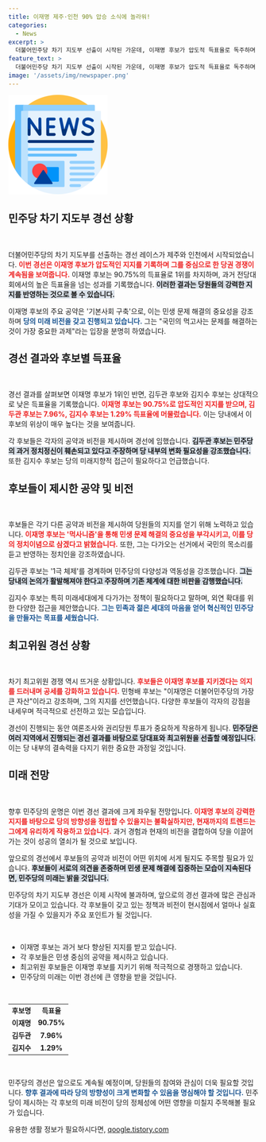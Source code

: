 ```yaml
---
title: 이재명 제주·인천 90% 압승 소식에 놀라워!
categories:
  - News
excerpt: >
  더불어민주당 차기 지도부 선출이 시작된 가운데, 이재명 후보가 압도적 득표율로 독주하며 어대명 이념을 재확인했습니다. 최고위원 경쟁도 열띤 가운데, 민주당의 미래 비전이 각 후보의 주요 쟁점으로 떠오르고 있습니다.
feature_text: >
  더불어민주당 차기 지도부 선출이 시작된 가운데, 이재명 후보가 압도적 득표율로 독주하며 어대명 이념을 재확인했습니다. 최고위원 경쟁도 열띤 가운데, 민주당의 미래 비전이 각 후보의 주요 쟁점으로 떠오르고 있습니다.
image: '/assets/img/newspaper.png'
---
```


<p><img src="/assets/img/newspaper.png" alt="kimp 속보" /></p>

<h2 data-ke-size="size26">민주당 차기 지도부 경선 상황</h2>

<p data-ke-size="size16">&nbsp;</p>

<p>더불어민주당의 차기 지도부를 선출하는 경선 레이스가 제주와 인천에서 시작되었습니다. <b><span style="color: #ee2323;">이번 경선은 이재명 후보가 압도적인 지지를 기록하며 그를 중심으로 한 당권 경쟁이 계속됨을 보여줍니다.</span></b> 이재명 후보는 90.75%의 득표율로 1위를 차지하며, 과거 전당대회에서의 높은 득표율을 넘는 성과를 기록했습니다. <b><span style="background-color: #21538527;">이러한 결과는 당원들의 강력한 지지를 반영하는 것으로 볼 수 있습니다.</span></b> </p>

<p>이재명 후보의 주요 공약은 '기본사회 구축'으로, 이는 민생 문제 해결의 중요성을 강조하며 <b><span style="color: #1a5490;">당의 미래 비전을 갖고 진행되고 있습니다.</span></b> 그는 "국민의 먹고사는 문제를 해결하는 것이 가장 중요한 과제"라는 입장을 분명히 하였습니다.</p>

<h2 data-ke-size="size26">경선 결과와 후보별 득표율</h2>

<p data-ke-size="size16">&nbsp;</p>

<p>경선 결과를 살펴보면 이재명 후보가 1위인 반면, 김두관 후보와 김지수 후보는 상대적으로 낮은 득표율을 기록했습니다. <b><span style="color: #ee2323;">이재명 후보는 90.75%로 압도적인 지지를 받으며, 김두관 후보는 7.96%, 김지수 후보는 1.29% 득표율에 머물렀습니다.</span></b> 이는 당내에서 이 후보의 위상이 매우 높다는 것을 보여줍니다. </p>

<p>각 후보들은 각자의 공약과 비전을 제시하며 경선에 임했습니다. <b><span style="background-color: #21538527;">김두관 후보는 민주당의 과거 정치정신이 훼손되고 있다고 주장하며 당 내부의 변화 필요성을 강조했습니다.</span></b> 또한 김지수 후보는 당의 미래지향적 접근이 필요하다고 언급했습니다. </p>

<h2 data-ke-size="size26">후보들이 제시한 공약 및 비전</h2>

<p data-ke-size="size16">&nbsp;</p>

<p>후보들은 각기 다른 공약과 비전을 제시하여 당원들의 지지를 얻기 위해 노력하고 있습니다. <b><span style="color: #ee2323;">이재명 후보는 '먹사니즘'을 통해 민생 문제 해결의 중요성을 부각시키고, 이를 당의 정치이념으로 삼겠다고 밝혔습니다.</span></b> 또한, 그는 다가오는 선거에서 국민의 목소리를 듣고 반영하는 정치인을 강조하였습니다. </p>

<p>김두관 후보는 '1극 체제'를 경계하며 민주당의 다양성과 역동성을 강조했습니다. <b><span style="background-color: #21538527;">그는 당내의 논의가 활발해져야 한다고 주장하며 기존 체계에 대한 비판을 감행했습니다.</span></b> </p>

<p>김지수 후보는 특히 미래세대에게 다가가는 정책이 필요하다고 말하며, 외연 확대를 위한 다양한 접근을 제안했습니다. <b><span style="color: #1a5490;">그는 민족과 젊은 세대의 마음을 얻어 혁신적인 민주당을 만들자는 목표를 세웠습니다.</span></b> </p>

<h2 data-ke-size="size26">최고위원 경선 상황</h2>

<p data-ke-size="size16">&nbsp;</p>

<p>차기 최고위원 경쟁 역시 뜨거운 상황입니다. <b><span style="color: #ee2323;">후보들은 이재명 후보를 지키겠다는 의지를 드러내며 공세를 강화하고 있습니다.</span></b> 민형배 후보는 "이재명은 더불어민주당의 가장 큰 자산"이라고 강조하며, 그의 지지를 선언했습니다. 다양한 후보들이 각자의 강점을 내세우며 적극적으로 선전하고 있는 모습입니다. </p>

<p>경선이 진행되는 동안 여론조사와 권리당원 투표가 중요하게 작용하게 됩니다. <b><span style="background-color: #21538527;">민주당은 여러 지역에서 진행되는 경선 결과를 바탕으로 당대표와 최고위원을 선출할 예정입니다.</span></b> 이는 당 내부의 결속력을 다지기 위한 중요한 과정일 것입니다.</p>

<h2 data-ke-size="size26">미래 전망</h2>

<p data-ke-size="size16">&nbsp;</p>

<p>향후 민주당의 운명은 이번 경선 결과에 크게 좌우될 전망입니다. <b><span style="color: #ee2323;">이재명 후보의 강력한 지지를 바탕으로 당의 방향성을 정립할 수 있을지는 불확실하지만, 현재까지의 트렌드는 그에게 유리하게 작용하고 있습니다.</span></b> 과거 경험과 현재의 비전을 결합하여 당을 이끌어가는 것이 성공의 열쇠가 될 것으로 보입니다.</p>

<p>앞으로의 경선에서 후보들의 공약과 비전이 어떤 위치에 서게 될지도 주목할 필요가 있습니다. <b><span style="background-color: #21538527;">후보들이 서로의 의견을 존중하며 민생 문제 해결에 집중하는 모습이 지속된다면, 민주당의 미래는 밝을 것입니다.</span></b> </p>

<p>민주당의 차기 지도부 경선은 이제 시작에 불과하며, 앞으로의 경선 결과에 많은 관심과 기대가 모이고 있습니다. 각 후보들이 갖고 있는 정책과 비전이 현시점에서 얼마나 실효성을 가질 수 있을지가 주요 포인트가 될 것입니다. </p>

<p data-ke-size="size16">&nbsp;</p>

<ul>
  <li>이재명 후보는 과거 보다 향상된 지지를 받고 있습니다.</li>
  <li>각 후보들은 민생 중심의 공약을 제시하고 있습니다.</li>
  <li>최고위원 후보들은 이재명 후보를 지키기 위해 적극적으로 경쟁하고 있습니다.</li>
  <li>민주당의 미래는 이번 경선에 큰 영향을 받을 것입니다.</li>
</ul>

<p data-ke-size="size16">&nbsp;</p>

<table style="width: 100%;">
  <tr>
    <td style="text-align: center; height: 17px;"><b>후보명</b></td>
    <td style="text-align: center; height: 17px;"><b>득표율</b></td>
  </tr>
  <tr>
    <td style="text-align: center; height: 17px;"><b>이재명</b></td>
    <td style="text-align: center; height: 17px;"><b>90.75%</b></td>
  </tr>
  <tr>
    <td style="text-align: center; height: 17px;"><b>김두관</b></td>
    <td style="text-align: center; height: 17px;"><b>7.96%</b></td>
  </tr>
  <tr>
    <td style="text-align: center; height: 17px;"><b>김지수</b></td>
    <td style="text-align: center; height: 17px;"><b>1.29%</b></td>
  </tr>
</table>

<p data-ke-size="size16">&nbsp;</p>

<p>민주당의 경선은 앞으로도 계속될 예정이며, 당원들의 참여와 관심이 더욱 필요할 것입니다. <b><span style="color: #1a5490;">향후 결과에 따라 당의 방향성이 크게 변화할 수 있음을 명심해야 할 것입니다.</span></b> 민주당이 제시하는 각 후보의 미래 비전이 당의 정체성에 어떤 영향을 미칠지 주목해볼 필요가 있습니다.</p>
유용한 생활 정보가 필요하시다면, <a href="https://qoogle.tistory.com" rel="dofollow">qoogle.tistory.com</a>


